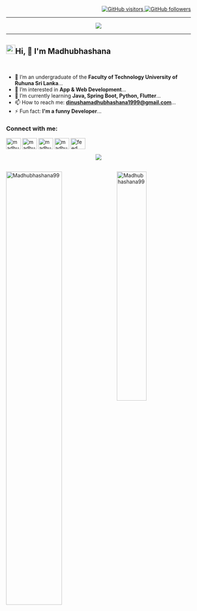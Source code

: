 <p align="right">
  <a href="https://github.com/Madhubhashana99">
    <img src="https://komarev.com/ghpvc/?username=Madhubhashana99&style=flat-square&color=040404" alt="GitHub visitors" />
  </a>
  <a href="https://github.com/Madhubhashana99?tab=followers">
    <img src="https://img.shields.io/github/followers/Madhubhashana99?style=flat-square&color=040404&logo=github" alt="GitHub followers" />
  </a>
</p>

<hr>
<p align="center">
 <a href="#"><img src="https://readme-typing-svg.herokuapp.com?lines=Make+it+Work+;Make+it+right+;Make+it+fast&center=true&width=500&height=50"></a>
</p>

<hr>
<h2 align="left" id="macropower-title"><img src="https://media.giphy.com/media/hvRJCLFzcasrR4ia7z/giphy.gif" width="25px"></a>Hi, 👋 I'm Madhubhashana</h2>
<br>

- 🔭 I’m an undergraduate of the <b>Faculty of Technology University of Ruhuna Sri Lanka</b>...
- 👀 I’m interested in <b>App & Web Development</b>...
- 🌱 I’m currently learning <b>Java, Spring Boot, Python, Flutter</b>...
- 📫 How to reach me: <b>dinushamadhubhashana1999@gmail.com</b>...
- ⚡ Fun fact: <b>I'm a funny Developer</b>...



<!--<h3 align="center">I'm an undergraduate at University of Ruhuna in Sri Lanka (Bachelor of Information and Communication Technology Honours)</h3>-->

<h3 align="left">Connect with me:</h3>
<p align="left">
<a href="https://www.linkedin.com/in/madhubhashana-mahindarathne-389061230" target="blank"><img align="center" src="https://raw.githubusercontent.com/rahuldkjain/github-profile-readme-generator/master/src/images/icons/Social/linked-in-alt.svg" alt="madhubhashana mahindarathne" height="30" width="40" /></a>
<a href="https://www.facebook.com/madhubhashana.mahindarathna" target="blank"><img align="center" src="https://raw.githubusercontent.com/rahuldkjain/github-profile-readme-generator/master/src/images/icons/Social/facebook.svg" alt="madhubhashana mahindarathna" height="30" width="40" /></a>
<a href="http://www.instagram.com/madhubhashana_99" target="blank"><img align="center" src="https://raw.githubusercontent.com/rahuldkjain/github-profile-readme-generator/master/src/images/icons/Social/instagram.svg" alt="madhubhashana99" height="30" width="40" /></a>
<a href="https://dribbble.com/madubhashana" target="blank"><img align="center" src="https://raw.githubusercontent.com/rahuldkjain/github-profile-readme-generator/master/src/images/icons/Social/dribbble.svg" alt="madhubhashana mahindarathne" height="30" width="40" /></a>
<a href="https://www.youtube.com/@feedhub3164" target="blank"><img align="center" src="https://raw.githubusercontent.com/rahuldkjain/github-profile-readme-generator/master/src/images/icons/Social/youtube.svg" alt="feed hub" height="30" width="40" /></a>
</p>

<p align="center">
  <a href="#"><img src="https://readme-typing-svg.herokuapp.com?lines=Coding+is+the+modern-day+equivalent+of+magic&center=true&width=500&height=50"></a>
</p>

<br>
<a href="#Madhubhashana99-title">
  <img width="55%" src="https://github-readme-stats.vercel.app/api?username=Madhubhashana99&show_icons=true&title_color=18d26e&icon_color=18d26e&text_color=ffffff&bg_color=040404&border_color=18d26e" alt="Madhubhashana99" align="left" />
</a>

<a href="#Madhubhashana99-title">
  <img width="40%" src="https://github-readme-stats.vercel.app/api/top-langs/?username=Madhubhashana99&title_color=18d26e&text_color=ffffff&bg_color=040404&langs_count=8&layout=compact&border_color=18d26e" alt="Madhubhashana99" align="right" />
</a>
